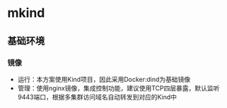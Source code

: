 # mkind
## 基础环境
### 镜像
* 运行：本方案使用Kind项目，因此采用Docker:dind为基础镜像
* 管理：使用nginx镜像，集成控制功能，建议使用TCP四层暴露，默认监听9443端口，根据多集群访问域名自动转发到对应的Kind中